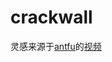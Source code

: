 # crackwall

灵感来源于[antfu](https://github.com/antfu)的[视频](https://www.bilibili.com/video/BV1wY411n7er)

